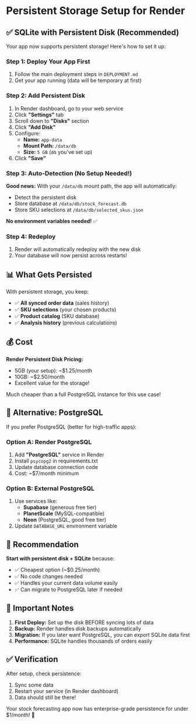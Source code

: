 # Persistent Storage Setup for Render

## ✅ SQLite with Persistent Disk (Recommended)

Your app now supports persistent storage! Here's how to set it up:

### Step 1: Deploy Your App First
1. Follow the main deployment steps in `DEPLOYMENT.md`
2. Get your app running (data will be temporary at first)

### Step 2: Add Persistent Disk
1. In Render dashboard, go to your web service
2. Click **"Settings"** tab
3. Scroll down to **"Disks"** section
4. Click **"Add Disk"**
5. Configure:
   - **Name:** `app-data`
   - **Mount Path:** `/data/db`
   - **Size:** `5 GB` (as you've set up)
6. Click **"Save"**

### Step 3: Auto-Detection (No Setup Needed!)
**Good news:** With your `/data/db` mount path, the app will automatically:
- Detect the persistent disk
- Store database at `/data/db/stock_forecast.db`
- Store SKU selections at `/data/db/selected_skus.json`

**No environment variables needed!** ✅

### Step 4: Redeploy
1. Render will automatically redeploy with the new disk
2. Your database will now persist across restarts!

## 📊 What Gets Persisted

With persistent storage, you keep:
- ✅ **All synced order data** (sales history)
- ✅ **SKU selections** (your chosen products)
- ✅ **Product catalog** (SKU database)
- ✅ **Analysis history** (previous calculations)

## 💰 Cost

**Render Persistent Disk Pricing:**
- 5GB (your setup): ~$1.25/month
- 10GB: ~$2.50/month
- Excellent value for the storage!

Much cheaper than a full PostgreSQL instance for this use case!

## 🔧 Alternative: PostgreSQL

If you prefer PostgreSQL (better for high-traffic apps):

### Option A: Render PostgreSQL
1. Add **"PostgreSQL"** service in Render
2. Install `psycopg2` in requirements.txt
3. Update database connection code
4. Cost: ~$7/month minimum

### Option B: External PostgreSQL
1. Use services like:
   - **Supabase** (generous free tier)
   - **PlanetScale** (MySQL-compatible)
   - **Neon** (PostgreSQL, good free tier)
2. Update `DATABASE_URL` environment variable

## 🎯 Recommendation

**Start with persistent disk + SQLite** because:
- ✅ Cheapest option (~$0.25/month)
- ✅ No code changes needed
- ✅ Handles your current data volume easily
- ✅ Can migrate to PostgreSQL later if needed

## 🚨 Important Notes

1. **First Deploy:** Set up the disk BEFORE syncing lots of data
2. **Backup:** Render handles disk backups automatically
3. **Migration:** If you later want PostgreSQL, you can export SQLite data first
4. **Performance:** SQLite handles thousands of orders easily

## ✅ Verification

After setup, check persistence:
1. Sync some data
2. Restart your service (in Render dashboard)
3. Data should still be there!

Your stock forecasting app now has enterprise-grade persistence for under $1/month! 🎉
